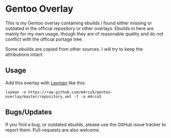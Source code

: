 Gentoo Overlay
==============

This is my Gentoo overlay containing ebuilds i found either missing or outdated in the official repository or other overlays.
Ebuilds in here are mainly for my own usage, though they are of reasonable quality and do not conflict with the official portage tree.

Some ebuilds are copied from other sources. I will try to keep the attributions intact.

Usage
-----

Add this overlay with [Layman](http://layman.sourceforge.net/) like this:

    layman -o https://raw.github.com/m4rcu5/gentoo-overlay/master/repository.xml -f -a m4rcu5


Bugs/Updates
------------

If you find a bug, or outdated ebuilds, please use the GitHub issue tracker to report them. Pull-requests are also welcome.
